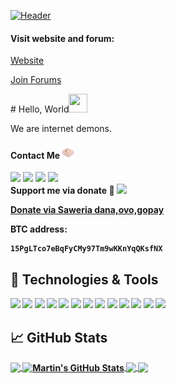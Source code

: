 <!-- More info, tips and tricks for making GitHub Profile README can be found in my article at https://towardsdatascience.com/build-a-stunning-readme-for-your-github-profile-9b80434fe5d7 -->

[![Header](https://avatars.githubusercontent.com/u/113658145?s=400&u=a3498079f426faf7ea0ab8bc108cffa738d54ccb&v=4 "Header")](https://baphomate.github.io)
#### Visit website and forum:
<p><a href="https://baphomate.rf.gd">Website</a>
<p><a href="https://forums.baphomate.rf.gd">Join Forums</a>
<p>
# Hello, World<img src="https://raw.githubusercontent.com/MartinHeinz/MartinHeinz/master/wave.gif" width="30px" height="30px" />

We are internet demons.
#### Contact Me <img src="https://github.com/Kklmfir/Kklmfir/blob/main/Assets/giphy.webp" width="20px">
<!--Personal-->
[![](https://img.shields.io/badge/Facebook-blue?logo=Facebook&logoColor=blue&labelColor=white)](https://m.facebook.com/baphomate.inc)
[![](https://img.shields.io/badge/Intagram-gray?logo=Instagram&logoColor=pink&labelColor=white)](https://instagram.com/baphomate.inc)
[![](https://img.shields.io/badge/Whatsapp-Group-green?logo=Whatsapp&logoColor=Brightgreen&labelColor=white)](https://chat.whatsapp.com/HNrhMoLlD7VKLmn7R7o72S)
[![](https://img.shields.io/badge/Telegram-Group-blue?logo=Telegram&logoColor=Brightgreen&labelColor=white)](https://t.me/+YYWwY0TcB1kwNmI1)
<br/>
<b>Support me via donate 🤗
[![](https://img.shields.io/badge/Paypal-blue?logo=Paypal&logoColor=Brightblue&labelColor=white)](https://paypal.me/yagamiid)

<a href="https://saweria.co/baphomate">Donate via Saweria dana,ovo,gopay</a>

BTC address: 
``` 
15PgLTco7eBqFyCMy97Tm9wKKnYqQKsfNX
```
## 🔧 Technologies & Tools
![](https://img.shields.io/badge/OS-Linux-informational?style=flat&logo=linux&logoColor=white&color=2bbc8a)
![](https://img.shields.io/badge/Editor-IntelliJ_IDEA-informational?style=flat&logo=intellij-idea&logoColor=white&color=2bbc8a)
![](https://img.shields.io/badge/Code-Python-informational?style=flat&logo=python&logoColor=white&color=2bbc8a)
![](https://img.shields.io/badge/Code-JavaScript-informational?style=flat&logo=javascript&logoColor=white&color=2bbc8a)
![](https://img.shields.io/badge/Code-Golang-informational?style=flat&logo=go&logoColor=white&color=2bbc8a)
![](https://img.shields.io/badge/Code-Make-informational?style=flat&logo=cmake&logoColor=white&color=2bbc8a)
![](https://img.shields.io/badge/Code-Vue-informational?style=flat&logo=vue.js&logoColor=white&color=2bbc8a)
![](https://img.shields.io/badge/Shell-Bash-informational?style=flat&logo=gnu-bash&logoColor=white&color=2bbc8a)
![](https://img.shields.io/badge/Tools-PostgreSQL-informational?style=flat&logo=postgresql&logoColor=white&color=2bbc8a)
![](https://img.shields.io/badge/Tools-Docker-informational?style=flat&logo=docker&logoColor=white&color=2bbc8a)
![](https://img.shields.io/badge/Tools-Kubernetes-informational?style=flat&logo=kubernetes&logoColor=white&color=2bbc8a)
![](https://img.shields.io/badge/Tools-Red_Hat_OpenShift-informational?style=flat&logo=red-hat-open-shift&logoColor=white&color=2bbc8a)
![](https://img.shields.io/badge/Cloud-Digital_Ocean-informational?style=flat&logo=digitalocean&logoColor=white&color=2bbc8a)


## &#x1f4c8; GitHub Stats

<a href="https://github.com/baphomate/baphomate">
  <img align="center" src="https://github-readme-stats.vercel.app/api/top-langs/?username=baphomate&hide=java,html,tex&title_color=ffffff&text_color=c9cacc&icon_color=2bbc8a&bg_color=1d1f21&langs_count=3" />
</a>
<a href="https://github.com/baphomate/baphomate">
  <img align="center" src="https://github-readme-stats.vercel.app/api?username=baphomate&show_icons=true&line_height=27&count_private=true&title_color=ffffff&text_color=c9cacc&icon_color=2bbc8a&bg_color=1d1f21" alt="Martin's GitHub Stats" />
</a>

<a href="https://github.com/baphomate/toolkit">
  <img align="center" src="https://github-readme-stats.vercel.app/api/pin/?username=baphomate&repo=toolkit&title_color=ffffff&text_color=c9cacc&icon_color=2bbc8a&bg_color=1d1f21" />
</a>


<a href="https://github.com/baphomate/homescreen-termux">
  <img align="center" src="https://github-readme-stats.vercel.app/api/pin/?username=baphomate&repo=homescreen-termux&title_color=ffffff&text_color=c9cacc&icon_color=2bbc8a&bg_color=1d1f21" />
</a>    

<!-- links to social media icons -->

<!-- icons with padding -->

[1.1]: http://i.imgur.com/tXSoThF.png (twitter icon with padding)
[2.1]: http://i.imgur.com/0o48UoR.png (github icon with padding)

<!-- icons without padding -->

[1.2]: http://i.imgur.com/wWzX9uB.png (twitter icon without padding)
[2.2]: http://i.imgur.com/9I6NRUm.png (github icon without padding)
[3.2]: https://raw.githubusercontent.com/MartinHeinz/MartinHeinz/master/linkedin-3-16.png (LinkedIn icon without padding)


<!-- links to your social media accounts -->

[1]: https://Instagram.com/baphomate.inc
[2]: https://github.com/baphomate
[3]: https://www.facebook.com/baphomate.inc


<!-- Resources -->
<!-- Icons: https://simpleicons.org/ -->
<!-- GitHub Stats: https://github.com/anuraghazra/github-readme-stats -->
<!-- Emojis: https://emojipedia.org/emoji/ -->
<!-- HTML Emojis: https://www.fileformat.info/index.htm -->
<!-- Shields: https://shields.io/ -->
<!-- Awesome GitHub Profile README: https://github.com/abhisheknaiidu/awesome-github-profile-readme -->

